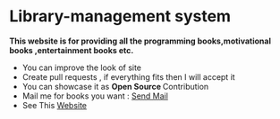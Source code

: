 # Library-management system
<strong>This website is for providing all the programming books,motivational books ,entertainment books etc.</strong>
<ul>
  <li> You can improve the look of site</li>
  <li>Create pull requests , if everything fits then I will accept it</li>
  <li>You can showcase it as <strong> Open Source </strong> Contribution</li>
  <li> Mail me for books you want : <a href="mailto:rakeshkp5876@gmail.com">Send Mail</a> </li>
  <li> See This <a target="_blank" href="https://rakesh5876.github.io/My_Book_Store/" > Website </a></li>
</ul>
